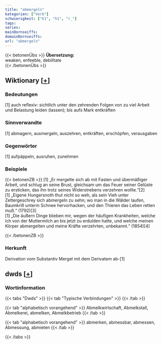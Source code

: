 ```yaml
---
title: "abmergeln"
kategorien: ["Verb"]
schwierigkeit: ["k1", "h1", "r_"]
tags:
series:
mainDornseiffs:
domainDornseiffs:
url: "abmergeln"
---
```


{{< betonenÜbs >}}
**Übersetzung:**  
weaken, enfeeble, debilitate  
{{< /betonenÜbs >}}

## Wiktionary [[+](https://de.wiktionary.org/wiki/abmergeln)]

### Bedeutungen
[1] auch reflexiv: sichtlich unter den zehrenden Folgen von zu viel Arbeit und Belastung leiden (lassen); bis aufs Mark entkräften  

### Sinnverwandte
[1] abmagern, ausmergeln, auszehren, entkräften, erschöpfen, verausgaben  

### Gegenwörter
[1] aufpäppeln, ausruhen, zunehmen  

### Beispiele
{{< betonenZB >}}
[1] „Er mergelte sich ab mit Fasten und übermäßiger Arbeit, und schlug an seine Brust, gleichsam um das Feuer seiner Gelüste zu ersticken, das ihn trotz seines Widerstrebens verzehren wollte.“[2]  
[1] „Eigene Hungersnoth thut nicht so weh, als sein Vieh unter Zettergeschrey sich abmergeln zu sehn; wo man in die Wälder laufen, Baumkriß unterm Schnee hervorhacken, und den Thieren das Leben retten muß.“ (1792)[3]  
[1] „Die äußern Dinge blieben mir, wegen der häufigen Krankheiten, welche ich von der Muttermilch an bis jetzt zu erdulden hatte, und welche meinen Körper abmergelten und meine Kräfte verzehrten, unbekannt.“ (1854)[4]  

{{< /betonenZB >}}
### Herkunft
Derivation vom Substantiv Mergel mit dem Derivatem ab-[1]  



## dwds [[+](https://www.dwds.de/wb/abmergeln)]

### Wortinformation
{{< tabs "Dwds" >}}
{{< tab "Typische Verbindungen" >}}
{{< /tab >}}

{{< tab "alphabetisch vorangehend" >}}
Abmelkwirtschaft, Abmelkstall, Abmelkerei, abmelken, Abmelkbetrieb
{{< /tab >}}

{{< tab "alphabetisch vorangehend" >}}
abmerken, abmessbar, abmessen, Abmessung, abmieten
{{< /tab >}}

{{< /tabs >}}

